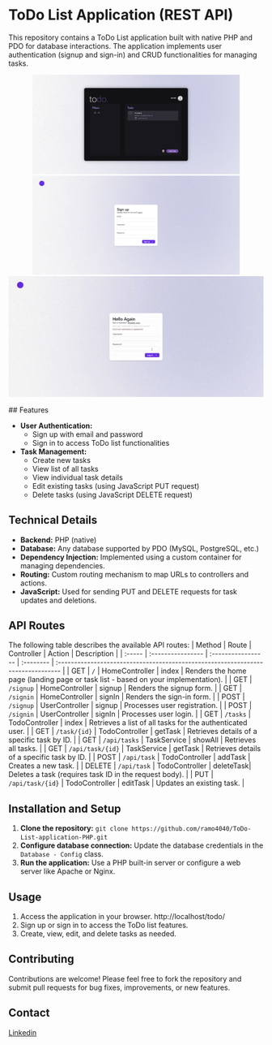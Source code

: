 # ToDo List Application (REST API)

This repository contains a ToDo List application built with native PHP and PDO for database interactions. The application implements user authentication (signup and sign-in) and CRUD functionalities for managing tasks.


<p align="center">
   <img src='public/images/1.png' width='410'> <img src='public/images//2.png' width='410'>
   <img src='public/images/1.gif'>
</p>
## Features

*   **User Authentication:**
    *   Sign up with email and password
    *   Sign in to access ToDo list functionalities
*   **Task Management:**
    *   Create new tasks
    *   View list of all tasks
    *   View individual task details
    *   Edit existing tasks (using JavaScript PUT request)
    *   Delete tasks (using JavaScript DELETE request)

## Technical Details

*   **Backend:** PHP (native)
*   **Database:** Any database supported by PDO (MySQL, PostgreSQL, etc.)
*   **Dependency Injection:** Implemented using a custom container for managing dependencies.
*   **Routing:** Custom routing mechanism to map URLs to controllers and actions.
*   **JavaScript:** Used for sending PUT and DELETE requests for task updates and deletions.

## API Routes

The following table describes the available API routes:
| Method | Route             | Controller         | Action    | Description                                                                      |
| :----- | :---------------- | :----------------- | :-------- | :------------------------------------------------------------------------------- |
| GET    | `/`               | HomeController     | index     | Renders the home page (landing page or task list - based on your implementation). |
| GET    | `/signup`         | HomeController     | signup    | Renders the signup form.                                                         |
| GET    | `/signin`         | HomeController     | signIn    | Renders the sign-in form.                                                        |
| POST   | `/signup`         | UserController      | signup    | Processes user registration.                                                     |
| POST   | `/signin`         | UserController      | signIn    | Processes user login.                                                            |
| GET    | `/tasks`          | TodoController     | index     | Retrieves a list of all tasks for the authenticated user.                       |
| GET    | `/task/{id}`      | TodoController     | getTask   | Retrieves details of a specific task by ID.                                      |
| GET    | `/api/tasks`      | TaskService        | showAll   | Retrieves all tasks.                                                             |
| GET    | `/api/task/{id}`  | TaskService        | getTask   | Retrieves details of a specific task by ID.                                      |
| POST   | `/api/task`       | TodoController     | addTask   | Creates a new task.                                                              |
| DELETE | `/api/task`       | TodoController     | deleteTask| Deletes a task (requires task ID in the request body).                           |
| PUT    | `/api/task/{id}`  | TodoController     | editTask  | Updates an existing task.                                                        |

## Installation and Setup

1.  **Clone the repository:** `git clone https://github.com/ramo4040/ToDo-List-application-PHP.git`
2.  **Configure database connection:** Update the database credentials in the `Database - Config` class.
3.  **Run the application:** Use a PHP built-in server or configure a web server like Apache or Nginx.

## Usage

1.  Access the application in your browser. http://localhost/todo/
2.  Sign up or sign in to access the ToDo list features.
3.  Create, view, edit, and delete tasks as needed.

## Contributing

Contributions are welcome! Please feel free to fork the repository and submit pull requests for bug fixes, improvements, or new features.

## Contact

<a href="https://www.linkedin.com/in/yassir-rouane/">Linkedin</a>
